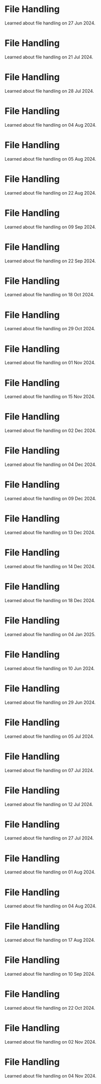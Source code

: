 # File Handling
Learned about file handling on 27 Jun 2024.

# File Handling
Learned about file handling on 21 Jul 2024.

# File Handling
Learned about file handling on 28 Jul 2024.

# File Handling
Learned about file handling on 04 Aug 2024.

# File Handling
Learned about file handling on 05 Aug 2024.

# File Handling
Learned about file handling on 22 Aug 2024.

# File Handling
Learned about file handling on 09 Sep 2024.

# File Handling
Learned about file handling on 22 Sep 2024.

# File Handling
Learned about file handling on 18 Oct 2024.

# File Handling
Learned about file handling on 29 Oct 2024.

# File Handling
Learned about file handling on 01 Nov 2024.

# File Handling
Learned about file handling on 15 Nov 2024.

# File Handling
Learned about file handling on 02 Dec 2024.

# File Handling
Learned about file handling on 04 Dec 2024.

# File Handling
Learned about file handling on 09 Dec 2024.

# File Handling
Learned about file handling on 13 Dec 2024.

# File Handling
Learned about file handling on 14 Dec 2024.

# File Handling
Learned about file handling on 18 Dec 2024.

# File Handling
Learned about file handling on 04 Jan 2025.

# File Handling
Learned about file handling on 10 Jun 2024.

# File Handling
Learned about file handling on 29 Jun 2024.

# File Handling
Learned about file handling on 05 Jul 2024.

# File Handling
Learned about file handling on 07 Jul 2024.

# File Handling
Learned about file handling on 12 Jul 2024.

# File Handling
Learned about file handling on 27 Jul 2024.

# File Handling
Learned about file handling on 01 Aug 2024.

# File Handling
Learned about file handling on 04 Aug 2024.

# File Handling
Learned about file handling on 17 Aug 2024.

# File Handling
Learned about file handling on 10 Sep 2024.

# File Handling
Learned about file handling on 22 Oct 2024.

# File Handling
Learned about file handling on 02 Nov 2024.

# File Handling
Learned about file handling on 04 Nov 2024.

